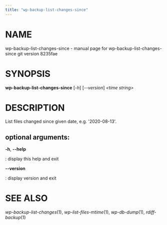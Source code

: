 ```yaml
---
title: "wp-backup-list-changes-since"
---
```



NAME
====

wp-backup-list-changes-since - manual page for
wp-backup-list-changes-since git version 8235fae

SYNOPSIS
========

**wp-backup-list-changes-since** \[*-h*\] \[*\--version*\] *\<time
string\>*

DESCRIPTION
===========

List files changed since given date, e.g. \'2020-08-13\'.

optional arguments:
-------------------

**-h**, **\--help**

:   display this help and exit

**\--version**

:   display version and exit

SEE ALSO
========

*wp-backup-list-changes*(1), *wp-list-files-mtime*(1), *wp-db-dump*(1),
*rdiff-backup*(1)
